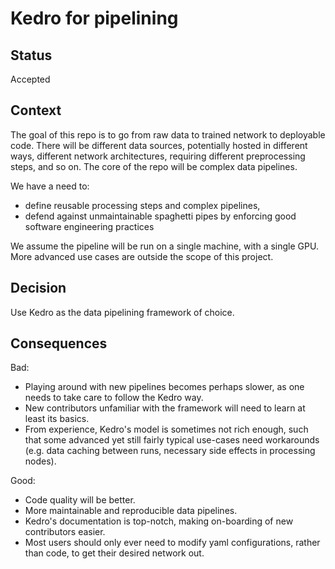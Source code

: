 # Kedro for pipelining

## Status

Accepted

## Context

The goal of this repo is to go from raw data to trained network to deployable code.
There will be different data sources, potentially hosted in different ways, different network architectures, requiring different preprocessing steps, and so on. The core of the repo will be complex data pipelines.

We have a need to:
- define reusable processing steps and complex pipelines,
- defend against unmaintainable spaghetti pipes by enforcing good software engineering practices

We assume the pipeline will be run on a single machine, with a single GPU. More advanced use cases are outside the scope of this project.

## Decision

Use Kedro as the data pipelining framework of choice.

## Consequences

Bad:
- Playing around with new pipelines becomes perhaps slower, as one needs to take care to follow the Kedro way.
- New contributors unfamiliar with the framework will need to learn at least its basics.
- From experience, Kedro's model is sometimes not rich enough, such that some advanced yet still fairly typical use-cases need workarounds (e.g. data caching between runs, necessary side effects in processing nodes).

Good:
- Code quality will be better.
- More maintainable and reproducible data pipelines.
- Kedro's documentation is top-notch, making on-boarding of new contributors easier.
- Most users should only ever need to modify yaml configurations, rather than code, to get their desired network out.
